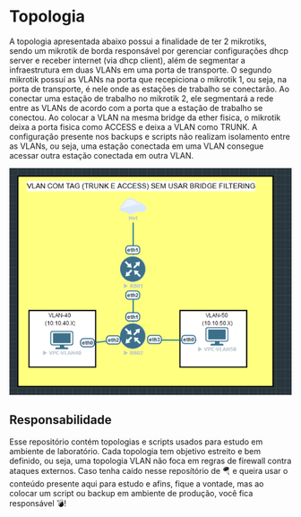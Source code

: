 # Topologia
A topologia apresentada abaixo possui a finalidade de ter 2 mikrotiks, sendo um mikrotik de borda responsável por gerenciar configurações
dhcp server e receber internet (via dhcp client), além de segmentar a infraestrutura em duas VLANs em uma porta de transporte.
O segundo mikrotik possuí as VLANs na porta que recepiciona o mikrotik 1, ou seja, na porta de transporte, é nele onde as estações de trabalho se conectarão.
Ao conectar uma estação de trabalho no mikrotik 2, ele segmentará a rede entre as VLANs de acordo com a porta que a estação de trabalho se conectou.
Ao colocar a VLAN na mesma bridge da ether fisica, o mikrotik deixa a porta fisica como ACCESS e deixa a VLAN como TRUNK.
A configuração presente nos backups e scripts não realizam isolamento entre as VLANs, ou seja, uma estação conectada em uma VLAN consegue acessar outra estação conectada em outra VLAN.

<img  alt="preview" src="https://raw.githubusercontent.com/sulivansimoes/mikrotik/refs/heads/main/VLAN%20-%20BRIDGE%20COM%20TRUNK%20E%20ACESS/topologia.png">

## Responsabilidade 
Esse repositório contém topologias e scripts usados para estudo em ambiente de laboratório. 
Cada topologia tem objetivo estreito e bem definido, ou seja, uma topologia VLAN não foca em regras
de firewall contra ataques externos. Caso tenha caído nesse reposítório de :parachute: e queira usar o conteúdo presente aqui
para estudo e afins, fique a vontade, mas ao colocar um script ou backup em ambiente de produção, você fica responsável :bomb:! 


